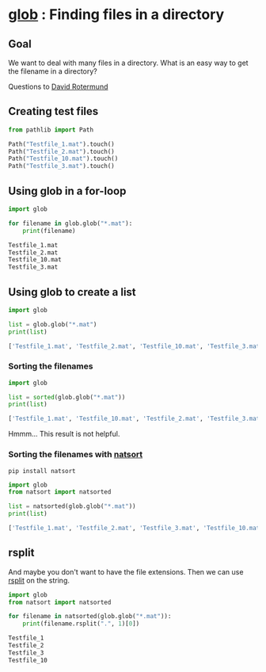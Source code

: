 # [glob](https://docs.python.org/3/library/glob.html) : Finding files in a directory

## Goal
We want to deal with many files in a directory. What is an easy way to get the filename in a directory?

Questions to [David Rotermund](mailto:davrot@uni-bremen.de)

## Creating test files

```python
from pathlib import Path

Path("Testfile_1.mat").touch()
Path("Testfile_2.mat").touch()
Path("Testfile_10.mat").touch()
Path("Testfile_3.mat").touch()
```

## Using glob in a for-loop

```python
import glob

for filename in glob.glob("*.mat"):
    print(filename)
```

```python console
Testfile_1.mat
Testfile_2.mat
Testfile_10.mat
Testfile_3.mat
```

## Using glob to create a list

```python
import glob

list = glob.glob("*.mat")
print(list)
```

```python console
['Testfile_1.mat', 'Testfile_2.mat', 'Testfile_10.mat', 'Testfile_3.mat']
```

### Sorting the filenames

```python
import glob

list = sorted(glob.glob("*.mat"))
print(list)
```

```python console
['Testfile_1.mat', 'Testfile_10.mat', 'Testfile_2.mat', 'Testfile_3.mat']
```
Hmmm... This result is not helpful.

### Sorting the filenames with [natsort](https://pypi.org/project/natsort/)

```shell
pip install natsort
```

```python
import glob
from natsort import natsorted

list = natsorted(glob.glob("*.mat"))
print(list)
```

```python console
['Testfile_1.mat', 'Testfile_2.mat', 'Testfile_3.mat', 'Testfile_10.mat']
```

## rsplit 

And maybe you don't want to have the file extensions. Then we can use [rsplit](https://docs.python.org/3/library/stdtypes.html#str.rsplit) on the string.

```python
import glob
from natsort import natsorted

for filename in natsorted(glob.glob("*.mat")):
    print(filename.rsplit(".", 1)[0])
```

```python console
Testfile_1
Testfile_2
Testfile_3
Testfile_10
```

